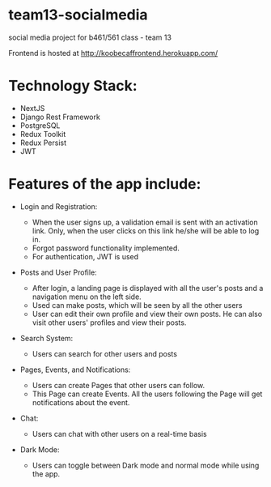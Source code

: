 # team13-socialmedia
social media project for b461/561 class - team 13

Frontend is hosted at http://koobecaffrontend.herokuapp.com/

# Technology Stack:

* NextJS
* Django Rest Framework 
* PostgreSQL
* Redux Toolkit
* Redux Persist
* JWT

# Features of the app include:

* Login and Registration:
  - When the user signs up, a validation email is sent with an activation link. Only, when the user clicks on this link he/she will be able to log in.
  - Forgot password functionality implemented.
  - For authentication, JWT is used

* Posts and User Profile:
  - After login, a landing page is displayed with all the user's posts and a navigation menu on the left side.
  - Used can make posts, which will be seen by all the other users
  - User can edit their own profile and view their own posts. He can also visit other users' profiles and view their posts.

* Search System:
  - Users can search for other users and posts

* Pages, Events, and Notifications:
  - Users can create Pages that other users can follow.
  - This Page can create Events. All the users following the Page will get notifications about the event. 

* Chat: 
  - Users can chat with other users on a real-time basis

* Dark Mode:
  - Users can toggle between Dark mode and normal mode while using the app.

